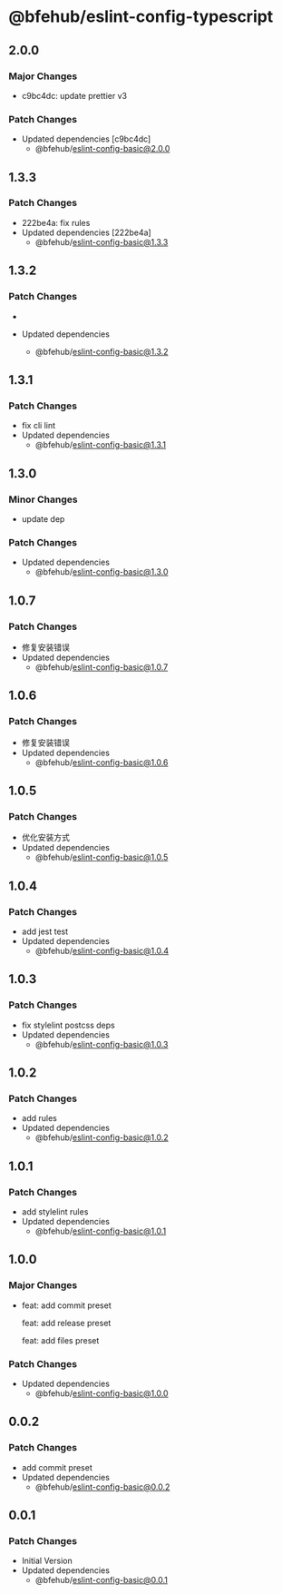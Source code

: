 # @bfehub/eslint-config-typescript

## 2.0.0

### Major Changes

- c9bc4dc: update prettier v3

### Patch Changes

- Updated dependencies [c9bc4dc]
  - @bfehub/eslint-config-basic@2.0.0

## 1.3.3

### Patch Changes

- 222be4a: fix rules
- Updated dependencies [222be4a]
  - @bfehub/eslint-config-basic@1.3.3

## 1.3.2

### Patch Changes

-

- Updated dependencies
  - @bfehub/eslint-config-basic@1.3.2

## 1.3.1

### Patch Changes

- fix cli lint
- Updated dependencies
  - @bfehub/eslint-config-basic@1.3.1

## 1.3.0

### Minor Changes

- update dep

### Patch Changes

- Updated dependencies
  - @bfehub/eslint-config-basic@1.3.0

## 1.0.7

### Patch Changes

- 修复安装错误
- Updated dependencies
  - @bfehub/eslint-config-basic@1.0.7

## 1.0.6

### Patch Changes

- 修复安装错误
- Updated dependencies
  - @bfehub/eslint-config-basic@1.0.6

## 1.0.5

### Patch Changes

- 优化安装方式
- Updated dependencies
  - @bfehub/eslint-config-basic@1.0.5

## 1.0.4

### Patch Changes

- add jest test
- Updated dependencies
  - @bfehub/eslint-config-basic@1.0.4

## 1.0.3

### Patch Changes

- fix stylelint postcss deps
- Updated dependencies
  - @bfehub/eslint-config-basic@1.0.3

## 1.0.2

### Patch Changes

- add rules
- Updated dependencies
  - @bfehub/eslint-config-basic@1.0.2

## 1.0.1

### Patch Changes

- add stylelint rules
- Updated dependencies
  - @bfehub/eslint-config-basic@1.0.1

## 1.0.0

### Major Changes

- feat: add commit preset

  feat: add release preset

  feat: add files preset

### Patch Changes

- Updated dependencies
  - @bfehub/eslint-config-basic@1.0.0

## 0.0.2

### Patch Changes

- add commit preset
- Updated dependencies
  - @bfehub/eslint-config-basic@0.0.2

## 0.0.1

### Patch Changes

- Initial Version
- Updated dependencies
  - @bfehub/eslint-config-basic@0.0.1

